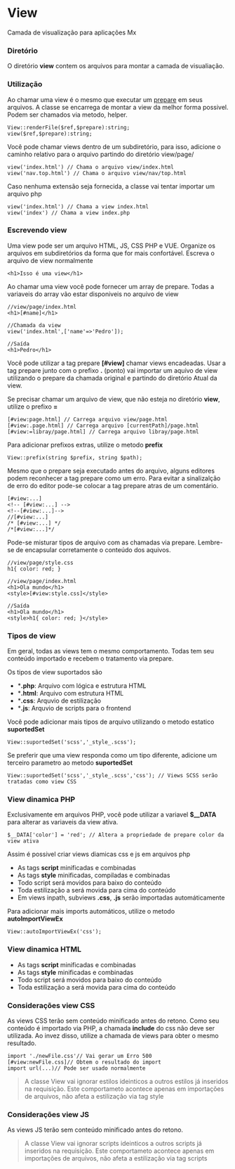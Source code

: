 # View

Camada de visualização para aplicações Mx

### Diretório

O diretório **view** contem os arquivos para montar a camada de visualiação.

### Utilização

Ao chamar uma view é o mesmo que executar um [prepare](https://github.com/php-elegance/core/blob/main/.doc/prepare.md) em seus arquivos. A classe se encarrega de montar a view da melhor forma possivel. Podem ser chamados via metodo, helper.

    View::renderFile($ref,$prepare):string;
    view($ref,$prepare):string;

Você pode chamar views dentro de um subdiretório, para isso, adicione o caminho relativo para o arquivo partindo do diretório view/page/

    view('index.html') // Chama o arquivo view/index.html
    view('nav.top.html') // Chama o arquivo view/nav/top.html

Caso nenhuma extensão seja fornecida, a classe vai tentar importar um arquivo php

    view('index.html') // Chama a view index.html
    view('index') // Chama a view index.php

### Escrevendo view

Uma view pode ser um arquivo HTML, JS, CSS PHP e VUE. Organize os arquivos em subdiretórios da forma que for mais confortável. Escreva o arquivo de view normalmente

    <h1>Isso é uma view</h1>

Ao chamar uma view você pode fornecer um array de prepare. Todas a variaveis do array vão estar disponiveis no arquivo de view

    //view/page/index.html
    <h1>[#name]</h1>

    //Chamada da view
    view('index.html',['name'=>'Pedro']);

    //Saída
    <h1>Pedro</h1>

Você pode utilizar a tag prepare **[#view]** chamar views encadeadas.
Usar a tag prepare junto com o prefixo **.** (ponto) vai importar um aquivo de view utilizando o prepare da chamada original e partindo do diretório Atual da view.

Se precisar chamar um arquivo de view, que não esteja no diretório **view**, utilize o prefixo **=**


    [#view:page.html] // Carrega arquivo view/page.html
    [#view:.page.html] // Carrega arquivo [currentPath]/page.html
    [#view:=libray/page.html] // Carrega arquivo libray/page.html

Para adicionar prefixos extras, utilize o metodo **prefix**

    View::prefix(string $prefix, string $path);

Mesmo que o prepare seja executado antes do arquivo, alguns editores podem reconhecer a tag prepare como um erro.
Para evitar a sinalizalção de erro do editor pode-se colocar a tag prepare atras de um comentário.

    [#view:...]
    <!-- [#view:...] -->
    <!--[#view:...]-->
    //[#view:...]
    /* [#view:...] */
    /*[#view:...]*/

Pode-se misturar tipos de arquivo com as chamadas via prepare. Lembre-se de encapsular corretamente o conteúdo dos aquivos.

    //view/page/style.css
    h1{ color: red; }

    //view/page/index.html
    <h1>Ola mundo</h1>
    <style>[#view:style.css]</style>

    //Saída
    <h1>Ola mundo</h1>
    <style>h1{ color: red; }</style>

### Tipos de view

Em geral, todas as views tem o mesmo comportamento. Todas tem seu conteúdo importado e recebem o tratamento via prepare.

Os tipos de view suportados são

- ***.php**: Arquivo com lógica e estrutura HTML
- ***.html**: Arquivo com estrutura HTML
- ***.css**: Arquvio de estilização
- ***.js**: Arquvio de scripts para o frontend

Você pode adicionar mais tipos de arquivo utilizando o metodo estatico **suportedSet**

    View::suportedSet('scss','_style_.scss');

Se preferir que uma view responda como um tipo diferente, adicione um terceiro parametro ao metodo **suportedSet**

    View::suportedSet('scss','_style_.scss','css'); // Views SCSS serão tratadas como view CSS


### View dinamica PHP

Exclusivamente em arquivos PHP, você pode utilizar a variavel **$__DATA** para alterar as variaveis da view ativa.

    $__DATA['color'] = 'red'; // Altera a propriedade de prepare color da view ativa

Assim é possivel criar views diamicas css e js em arquivos php

- As tags **script** minificadas e combinadas
- As tags **style** minificadas, compiladas e combinadas
- Todo script será movidos para baixo do conteúdo
- Toda estilização a será movida para cima do conteúdo
- Em views inpath, subviews **.css**, **.js** serão importadas automáticamente

Para adicionar mais imports automáticos, utilize o metodo **autoImportViewEx**

    View::autoImportViewEx('css');

### View dinamica HTML

- As tags **script** minificadas e combinadas
- As tags **style** minificadas e combinadas
- Todo script será movidos para baixo do conteúdo
- Toda estilização a será movida para cima do conteúdo

### Considerações view CSS

As views CSS terão sem conteúdo minificado antes do retono. Como seu conteúdo é importado via PHP, a chamada **include** do css não deve ser utilizada. Ao invez disso, utilize a chamada de views para obter o mesmo resultado.

    import './newFile.css'// Vai gerar um Erro 500
    [#view:newFile.css]// Obtem o resultado do import
    import url(...)// Pode ser usado normalmente

> A classe View vai ignorar estilos ideinticos a outros estilos já inseridos na requisição. Este comportameto acontece apenas em importações de arquivos, não afeta a estilização via tag style

### Considerações view JS

As views JS terão sem conteúdo minificado antes do retono.

> A classe View vai ignorar scripts ideinticos a outros scripts já inseridos na requisição. Este comportameto acontece apenas em importações de arquivos, não afeta a estilização via tag scripts
